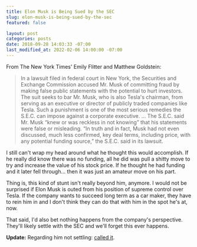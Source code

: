 ```yaml
---
title: Elon Musk is Being Sued by the SEC
slug: elon-musk-is-being-sued-by-the-sec
featured: false

layout: post
categories: posts
date: 2018-09-28 14:03:33 -07:00
last_modified_at: 2022-02-06 14:00:00 -07:00
---
```


From The New York Times' Emily Flitter and Matthew Goldstein:

>  In a lawsuit filed in federal court in New York, the Securities and Exchange Commission accused Mr. Musk of committing fraud by making false public statements with the potential to hurt investors. The suit seeks to bar Mr. Musk, who is also Tesla's chairman, from serving as an executive or director of publicly traded companies like Tesla. Such a punishment is one of the most serious remedies the S.E.C. can impose against a corporate executive.
> …
> The S.E.C. said Mr. Musk “knew or was reckless in not knowing” that his statements were false or misleading. “In truth and in fact, Musk had not even discussed, much less confirmed, key deal terms, including price, with any potential funding source,” the S.E.C. said in its lawsuit.

I still can't wrap my head around what he thought this would accomplish. If he really did know there was no funding, all he did was pull a shitty move to try and increase the value of his stock price. If he thought he had funding and it later fell through… then it was just an amateur move on his part.

Thing is, this kind of stunt isn't really beyond him, anymore. I would not be surprised if Elon Musk is outed from his position of supreme control over Tesla. If the company wants to succeed long term as a car maker, they have to rein him in and I don't think they can do that with him in the spot he's at, now.

That said, I'd also bet nothing happens from the company's perspective. They'll likely settle with the SEC and we'll forget this ever happens.

**Update:** Regarding him not settling: [called it](https://www.reuters.com/article/us-tesla-musk/musk-would-not-give-up-chairman-role-to-settle-sec-lawsuit-cnbc-idUSKCN1M81QX).

